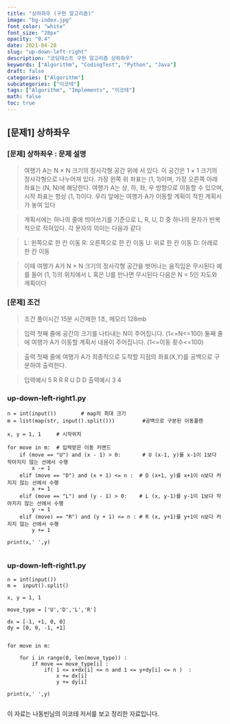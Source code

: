 ```yaml
---
title: "상하좌우 (구현 알고리즘)"
image: "bg-index.jpg"
font_color: "white"
font_size: "28px"
opacity: "0.4"
date: 2021-04-28
slug: "up-down-left-right"
description: "코딩테스트 구현 알고리즘 상하좌우"
keywords: ["Algorithm", "CodingTest", "Python", "Java"]
draft: false
categories: ["Algorithm"]
subcategories: ["이코테"]
tags: ["Algorithm", "Implements", "이코테"]
math: false
toc: true
---
```


## [문제1] 상하좌우

### [문제] 상하좌우 : 문제 설명
> 여행가 A는 N × N 크기의 정사각형 공간 위에 서 있다. 이 공간은 1 × 1 크기의 정사각형으로 나누어져 있다.
가장 왼쪽 위 좌표는 (1, 1)이며, 가장 오른쪽 아래 좌표는 (N, N)에 해당한다.
여행가 A는 상, 하, 좌, 우 방향으로 이동할 수 있으며, 시작 좌표는 항상 (1, 1)이다. 우리 앞에는 여행가 A가
이동할 계획이 적힌 계획서가 놓여 있다

>계획서에는 하나의 줄에 띄어쓰기를 기준으로 L, R, U, D 중 하나의 문자가 반복적으로 적혀있다.
각 문자의 의미는 다음과 같다

>L: 왼쪽으로 한 칸 이동
R: 오른쪽으로 한 칸 이동
U: 위로 한 칸 이동
D: 아래로 한 칸 이동

>이때 여행가 A가 N × N 크기의 정사각형 공간을 벗어나는 움직임은 무시된다
예를 들어 (1, 1)의 위치에서 L 혹은 U를 만나면 무시된다
다음은 N = 5인 지도와 계획이다



### [문제] 조건 
> 조건 
>	풀이시간 15분 시간제한 1초, 메모리 128mb

> 입력
첫째 줄에 공간의 크기를 나타내는 N이 주어집니다. (1<=N<=100)
둘째 줄에 여행가 A가 이동할 계획서 내용이 주어집니다. (1<=이동 횟수<=100)


> 출력
첫째 줄에 여행가 A가 최종적으로 도착할 지점의 좌표(X,Y)를 공백으로 구분하여 출력한다.

> 입력예시
>	5
>   R R R U D D
> 출력예시
>	3 4


### up-down-left-right1.py
```
n = int(input()) 		# map의 최대 크기
m = list(map(str, input().split())) 		#공백으로 구분된 이동플랜

x, y = 1, 1		# 시작위치

for move in m: 	# 입력받은 이동 커맨드
    if (move == "U") and (x - 1) > 0:   	# U (x-1, y)를 x-1이 1보다 작아지지 않는 선에서 수행 
        x -= 1
    elif (move == "D") and (x + 1) <= n :  # D (x+1, y)를 x+1이 n보다 커지지 않는 선에서 수행 
        x += 1
    elif (move == "L") and (y - 1) > 0:    # L (x, y-1)를 y-1이 1보다 작아지지 않는 선에서 수행 
        y -= 1
    elif (move) == "R") and (y + 1) <= n : # R (x, y+1)를 y+1이 n보다 커지지 않는 선에서 수행 
        y += 1

print(x,' ',y) 
            
```


### up-down-left-right1.py
```
n = int(input())
m =  input().split()

x, y = 1, 1

move_type = ['U','D','L','R']

dx = [-1, +1, 0, 0]
dy = [0, 0, -1, +1]


for move in m:

    for i in range(0, len(move_type)) :
        if move == move_type[i] :
            if( 1 <= x+dx[i] <= n and 1 <= y+dy[i] <= n )  :
                x += dx[i]
                y += dy[i]

print(x,' ',y)
            
```



이 자료는 나동빈님의 이코테 저서를 보고 정리한 자료입니다.



